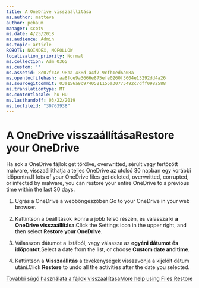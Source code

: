 ```yaml
---
title: A OneDrive visszaállítása
ms.author: matteva
author: pebaum
manager: scotv
ms.date: 4/25/2018
ms.audience: Admin
ms.topic: article
ROBOTS: NOINDEX, NOFOLLOW
localization_priority: Normal
ms.collection: Adm_O365
ms.custom: ''
ms.assetid: 8c07fc4e-98ba-438d-a4f7-9cfb1ed6a08a
ms.openlocfilehash: aa8fce9a3666e875efe0260f3604e13292dd4a26
ms.sourcegitcommit: 03a156a9c9740521155a30775492c7dff0982588
ms.translationtype: MT
ms.contentlocale: hu-HU
ms.lasthandoff: 03/22/2019
ms.locfileid: "30763938"
---
```

# <a name="restore-your-onedrive"></a><span data-ttu-id="db2fc-102">A OneDrive visszaállítása</span><span class="sxs-lookup"><span data-stu-id="db2fc-102">Restore your OneDrive</span></span>

<span data-ttu-id="db2fc-103">Ha sok a OneDrive fájlok get törölve, overwritted, sérült vagy fertőzött malware, visszaállíthatja a teljes OneDrive az utolsó 30 napban egy korábbi időpontra.</span><span class="sxs-lookup"><span data-stu-id="db2fc-103">If lots of your OneDrive files get deleted, overwritted, corrupted, or infected by malware, you can restore your entire OneDrive to a previous time within the last 30 days.</span></span>
  
1. <span data-ttu-id="db2fc-104">Ugrás a OneDrive a webböngészőben.</span><span class="sxs-lookup"><span data-stu-id="db2fc-104">Go to your OneDrive in your web browser.</span></span>
    
2. <span data-ttu-id="db2fc-105">Kattintson a beállítások ikonra a jobb felső részén, és válassza ki **a OneDrive visszaállítása**.</span><span class="sxs-lookup"><span data-stu-id="db2fc-105">Click the Settings icon in the upper right, and then select **Restore your OneDrive**.</span></span>
    
3. <span data-ttu-id="db2fc-106">Válasszon dátumot a listából, vagy válassza az **egyéni dátumot és időpontot**.</span><span class="sxs-lookup"><span data-stu-id="db2fc-106">Select a date from the list, or choose **Custom date and time**.</span></span>
    
4. <span data-ttu-id="db2fc-107">Kattintson a **Visszaállítás** a tevékenységek visszavonja a kijelölt dátum utáni.</span><span class="sxs-lookup"><span data-stu-id="db2fc-107">Click **Restore** to undo all the activities after the date you selected.</span></span> 
    
[<span data-ttu-id="db2fc-108">További súgó használata a fájlok visszaállítása</span><span class="sxs-lookup"><span data-stu-id="db2fc-108">More help using Files Restore</span></span>](https://go.microsoft.com/fwlink/?linkid=872874)
  

